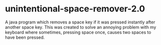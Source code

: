# unintentional-space-remover-2.0
A java program which removes a space key if it was pressed instantly after another space key. This was created to solve an annoying problem with my keyboard where sometimes, pressing space once, causes two spaces to have been pressed.
